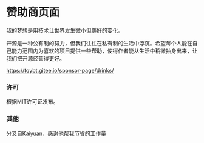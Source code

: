 # 赞助商页面

我的梦想是用技术让世界发生微小但美好的变化。

开源是一种公有制的努力，但我们往往在私有制的生活中浮沉。希望每个人能在自己能力范围内为喜欢的项目提供一些帮助，使得作者能从生活中稍微抽身出来，让我们把开源经营得更好。

https://tqybt.gitee.io/sponsor-page/drinks/

### 许可

根据MIT许可证发布。

### 其他

分叉自[Kaiyuan](https://github.com/Kaiyuan/sponsor-page)，感谢他帮我节省的工作量